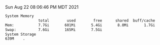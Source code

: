 Sun Aug 22 08:06:46 PM MDT 2021
```bash
System Memory
               total        used        free      shared  buff/cache   available
Mem:           7.7Gi       601Mi       5.4Gi       8.0Mi       1.7Gi       6.7Gi
Swap:          7.6Gi       165Mi       7.5Gi
System Storage
639M	.
```
